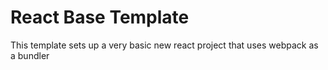 # React Base Template
This template sets up a very basic new react project that uses webpack as a bundler
